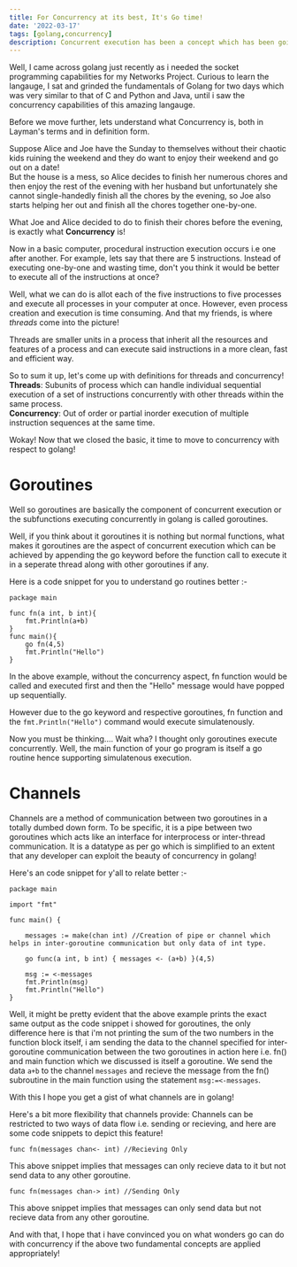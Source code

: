 ```yaml
---  
title: For Concurrency at its best, It's Go time!  
date: '2022-03-17'  
tags: [golang,concurrency]  
description: Concurrent execution has been a concept which has been going around for years but has it ever been THIS easy in the developer's side!?  
---  
```


Well, I came across golang just recently as i needed the socket programming capabilities for my Networks Project. Curious to learn the langauge, I sat and grinded the fundamentals of Golang for two days which was very similar to that of C and Python and Java, until i saw the concurrency capabilities of this amazing langauge.  

Before we move further, lets understand what Concurrency is, both in Layman's terms and in definition form.  

Suppose Alice and Joe have the Sunday to themselves without their chaotic kids ruining the weekend and they do want to enjoy their weekend and go out on a date!  
But the house is a mess, so Alice decides to finish her numerous chores and then enjoy the rest of the evening with her husband but unfortunately she cannot single-handedly finish all the chores by the evening, so Joe also starts helping her out and finish all the chores together one-by-one.  

What Joe and Alice decided to do to finish their chores before the evening, is exactly what **Concurrency** is!  

Now in a basic computer, procedural instruction execution occurs i.e one after another. For example, lets say that there are 5 instructions. Instead of executing one-by-one and wasting time, don't you think it would be better to execute all of the instructions at once?  

Well, what we can do is allot each of the five instructions to five processes and execute all processes in your computer at once. However, even process creation and execution is time consuming. And that my friends, is where *threads* come into the picture!  

Threads are smaller units in a process that inherit all the resources and features of a process and can execute said instructions in a more clean, fast and efficient way.  

So to sum it up, let's come up with definitions for threads and concurrency!  
    **Threads**: Subunits of process which can handle individual sequential execution of a set of instructions concurrently with other threads within the same process.   
    **Concurrency**: Out of order or partial inorder execution of multiple instruction sequences at the same time.  

Wokay! Now that we closed the basic, it time to move to concurrency with respect to golang!  

# Goroutines  
Well so goroutines are basically the component of concurrent execution or the subfunctions executing concurrently in golang is called goroutines.  

Well, if you think about it goroutines it is nothing but normal functions, what makes it goroutines are the aspect of concurrent execution which can be achieved by appending the go keyword before the function call to execute it in a seperate thread along with other goroutines if any.  

Here is a code snippet for you to understand go routines better :-  
```
package main

func fn(a int, b int){
    fmt.Println(a+b)
}
func main(){
    go fn(4,5)
    fmt.Println("Hello")
}
``` 
In the above example, without the concurrency aspect, fn function would be called and executed first and then the "Hello" message would have popped up sequentially.  
  
However due to the go keyword and respective goroutines, fn function and the `fmt.Println("Hello")` command would execute simulatenously.  
  
Now you must be thinking.... Wait wha? I thought only goroutines execute concurrently. Well, the main function of your go program is itself a go routine hence supporting simulatenous execution.  

# Channels  
Channels are a method of communication between two goroutines in a totally dumbed down form. To be specific, it is a pipe between two goroutines which acts like an interface for interprocess or inter-thread communication. It is a datatype as per go which is simplified to an extent that any developer can exploit the beauty of concurrency in golang!  

Here's an code snippet for y'all to relate better :-
``` 
package main

import "fmt"

func main() {

    messages := make(chan int) //Creation of pipe or channel which helps in inter-goroutine communication but only data of int type.

    go func(a int, b int) { messages <- (a+b) }(4,5)

    msg := <-messages
    fmt.Println(msg)
    fmt.Println("Hello")
}
```  
  
Well, it might be pretty evident that the above example prints the exact same output as the code snippet i showed for goroutines, the only difference here is that i'm not printing the sum of the two numbers in the function block itself, i am sending the data to the channel specified for inter-goroutine communication between the two goroutines in action here i.e. fn() and main function which we discussed is itself a goroutine.  We send the data `a+b` to the channel `messages` and recieve the message from the fn() subroutine in the main function using the statement `msg:=<-messages`.  

With this I hope you get a gist of what channels are in golang!

Here's a bit more flexibility that channels provide:
Channels can be restricted to two ways of data flow i.e. sending or recieving, and here are some code snippets to depict this feature!
  
`func fn(messages chan<- int) //Recieving Only`  
  
This above snippet implies that messages can only recieve data to it but not send data to any other goroutine.
  
`func fn(messages chan-> int) //Sending Only`  
  
This above snippet implies that messages can only send data but not recieve data from any other goroutine.  

And with that, I hope that i have convinced you on what wonders go can do with concurrency if the above two fundamental concepts are applied appropriately!  
  
